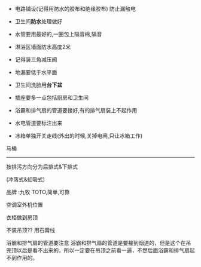 - 电路铺设(记得用防水的胶布和绝缘胶布)  防止漏触电
- 卫生间**防水**处理做好
- 水管要用最好的,一圈包上隔音棉,隔音
- 淋浴区墙面防水高度2米

- 记得装三角减压阀

- 地漏要低于水平面
- 卫生间洗脸用**台下盆** 
- 插座要多一点包括厨房和卫生间
- 浴霸和排气扇的管道要接好,有的排气扇装上不起作用
- 水电管道要标注出来
- 冰箱单独开关走线(外出的时候,关掉电闸,只让冰箱工作)



马桶



---

按排污方向分为后排式&下排式  

(冲落式&虹吸式) 

品牌 :九牧 TOTO,简单,可靠

空调室外机位置

衣柜做到房顶

不装吊顶?? 用石膏线

浴霸和排气扇的管道要注意
浴霸和排气扇的管道是要接到烟道的，但是这个在吊完顶以后是看不出来的，所以一定要在吊顶之前看一遍，不然后面浴霸和排气扇起不到作用的。


